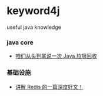 # keyword4j
useful java knowledge


### java core
* [咱们从头到尾说一次 Java 垃圾回收](https://mp.weixin.qq.com/s/5hfjYBhjbpKTwvRi6zogKA)






### 基础设施
* [讲解 Redis 的一篇深度好文！](https://mp.weixin.qq.com/s/rczJTw78geCdsqLxfr3PDg)
